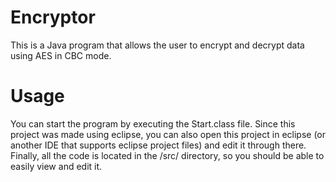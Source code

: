 # Encryptor
This is a Java program that allows the user to encrypt and decrypt data using AES in CBC mode.

# Usage
You can start the program by executing the Start.class file. Since this project was made using eclipse, you can also open this project in eclipse (or another IDE that supports eclipse project files) and edit it through there. Finally, all the code is located in the /src/ directory, so you should be able to easily view and edit it.
